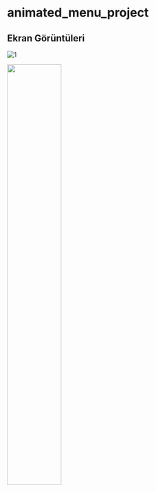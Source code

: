 
# animated_menu_project

## Ekran Görüntüleri

![1](http://ahmetbalkan.com.tr/basicmapmarker.jpg)

<img src="http://ahmetbalkan.com.tr/basicmapmarker.jpg" width=50% height=50%>

